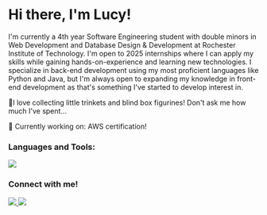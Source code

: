 <h1>Hi there, I'm Lucy!</h1>

I'm currently a 4th year Software Engineering student with double minors in Web Development and Database Design & Development at Rochester Institute of Technology. I'm open to 2025 internships where I can apply my skills while gaining hands-on-experience and learning new technologies. I specialize in back-end development using my most proficient languages like Python and Java, but I'm always open to expanding my knowledge in front-end development as that's something I've started to develop interest in.

💫I love collecting little trinkets and blind box figurines! Don't ask me how much I've spent...

📝 Currently working on: AWS certification!

<h3>Languages and Tools:</h3>
<p>
  <a href="https://skillicons.dev">
    <img src="https://skillicons.dev/icons?i=java,py,js,html,css,php,c,cpp,swift,vscode,git,github,gitlab,docker,postgres,figma,powershell,windows&theme=light&perline=9"/>
  </a>
</p>

<h3>Connect with me!</h3>
<p>
  <a href="mailto:lucyz18674@gmail.com">
    <img src="https://skillicons.dev/icons?i=gmail&theme=light">
  </a>
  <a href="https://www.linkedin.com/in/bylucyzhang/">
    <img src="https://skillicons.dev/icons?i=linkedin">
  </a>
</p>
